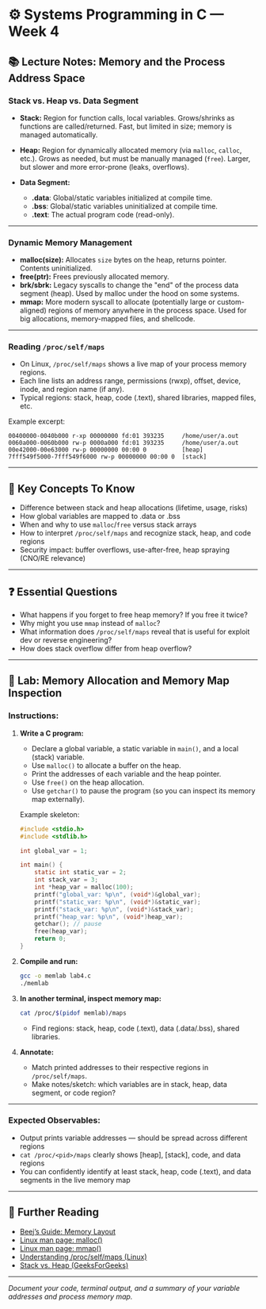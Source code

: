 # ⚙️ Systems Programming in C — Week 4

## 📚 Lecture Notes: Memory and the Process Address Space

### Stack vs. Heap vs. Data Segment

* **Stack:** Region for function calls, local variables. Grows/shrinks as functions are called/returned. Fast, but limited in size; memory is managed automatically.
* **Heap:** Region for dynamically allocated memory (via `malloc`, `calloc`, etc.). Grows as needed, but must be manually managed (`free`). Larger, but slower and more error-prone (leaks, overflows).
* **Data Segment:**

  * **.data**: Global/static variables initialized at compile time.
  * **.bss**: Global/static variables uninitialized at compile time.
  * **.text**: The actual program code (read-only).

---

### Dynamic Memory Management

* **malloc(size):** Allocates `size` bytes on the heap, returns pointer. Contents uninitialized.
* **free(ptr):** Frees previously allocated memory.
* **brk/sbrk:** Legacy syscalls to change the "end" of the process data segment (heap). Used by malloc under the hood on some systems.
* **mmap:** More modern syscall to allocate (potentially large or custom-aligned) regions of memory anywhere in the process space. Used for big allocations, memory-mapped files, and shellcode.

---

### Reading `/proc/self/maps`

* On Linux, `/proc/self/maps` shows a live map of your process memory regions.
* Each line lists an address range, permissions (rwxp), offset, device, inode, and region name (if any).
* Typical regions: stack, heap, code (.text), shared libraries, mapped files, etc.

Example excerpt:

```
00400000-0040b000 r-xp 00000000 fd:01 393235     /home/user/a.out
0060a000-0060b000 rw-p 0000a000 fd:01 393235     /home/user/a.out
00e42000-00e63000 rw-p 00000000 00:00 0          [heap]
7fff549f5000-7fff549f6000 rw-p 00000000 00:00 0  [stack]
```

---

## 🧠 Key Concepts To Know

* Difference between stack and heap allocations (lifetime, usage, risks)
* How global variables are mapped to .data or .bss
* When and why to use `malloc`/`free` versus stack arrays
* How to interpret `/proc/self/maps` and recognize stack, heap, and code regions
* Security impact: buffer overflows, use-after-free, heap spraying (CNO/RE relevance)

---

## ❓ Essential Questions

* What happens if you forget to free heap memory? If you free it twice?
* Why might you use `mmap` instead of `malloc`?
* What information does `/proc/self/maps` reveal that is useful for exploit dev or reverse engineering?
* How does stack overflow differ from heap overflow?

---

## 🧪 Lab: Memory Allocation and Memory Map Inspection

### **Instructions:**

1. **Write a C program:**

   * Declare a global variable, a static variable in `main()`, and a local (stack) variable.
   * Use `malloc()` to allocate a buffer on the heap.
   * Print the addresses of each variable and the heap pointer.
   * Use `free()` on the heap allocation.
   * Use `getchar()` to pause the program (so you can inspect its memory map externally).

   Example skeleton:

   ```c
   #include <stdio.h>
   #include <stdlib.h>

   int global_var = 1;

   int main() {
       static int static_var = 2;
       int stack_var = 3;
       int *heap_var = malloc(100);
       printf("global_var: %p\n", (void*)&global_var);
       printf("static_var: %p\n", (void*)&static_var);
       printf("stack_var: %p\n", (void*)&stack_var);
       printf("heap_var: %p\n", (void*)heap_var);
       getchar(); // pause
       free(heap_var);
       return 0;
   }
   ```

2. **Compile and run:**

   ```sh
   gcc -o memlab lab4.c
   ./memlab
   ```

3. **In another terminal, inspect memory map:**

   ```sh
   cat /proc/$(pidof memlab)/maps
   ```

   * Find regions: stack, heap, code (.text), data (.data/.bss), shared libraries.

4. **Annotate:**

   * Match printed addresses to their respective regions in `/proc/self/maps`.
   * Make notes/sketch: which variables are in stack, heap, data segment, or code region?

---

### **Expected Observables:**

* Output prints variable addresses — should be spread across different regions
* `cat /proc/<pid>/maps` clearly shows \[heap], \[stack], code, and data regions
* You can confidently identify at least stack, heap, code (.text), and data segments in the live memory map

---

## 📖 Further Reading

* [Beej’s Guide: Memory Layout](https://beej.us/guide/bgipc/html/split/memory.html)
* [Linux man page: malloc()](https://man7.org/linux/man-pages/man3/malloc.3.html)
* [Linux man page: mmap()](https://man7.org/linux/man-pages/man2/mmap.2.html)
* [Understanding /proc/self/maps (Linux)](https://man7.org/linux/man-pages/man5/proc.5.html)
* [Stack vs. Heap (GeeksForGeeks)](https://www.geeksforgeeks.org/stack-vs-heap-memory-allocation/)

---

*Document your code, terminal output, and a summary of your variable addresses and process memory map.*
